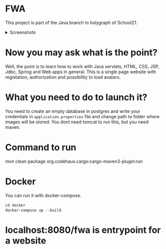 # FWA
This project is part of the Java branch in holygraph of School21.

<details>
<summary>Screenshots</summary>
<details>
<summary>Index</summary>
![Image](/screenshots/index.png?raw=true)
</details>
<details>
<summary>SignUp</summary>
![Image](/screenshots/signUp.png?raw=true)
</details>
<details>
<summary>SignIn</summary>
![Image](/screenshots/signIn.png?raw=true)
</details>
<details>
<summary>Default Profile</summary>
![Image](/screenshots/default_profile_page.png?raw=true)
</details>
<details>
<summary>Profile with avatar</summary>
![Image](/screenshots/profile_page_with_avatar.png?raw=true)
</details>
</details>

# Now you may ask what is the point?
Well, the point is to learn how to work with Java servlets, HTML, CSS, JSP, Jdbc, Spring and Web apps in general.
This is a single page website with registation, authorization and possibility to load avatars.

# What you need to do to launch it?
You need to create an empty database in postgres and write your credentials in ```application.properties``` file and change path to folder where images will be stored.
You dont need tomcat to run this, but you need maven.

# Command to run
mvn clean package org.codehaus.cargo:cargo-maven3-plugin:run

# Docker
You can run it with docker-compose.

```
cd docker
docker-compose up --build
```

# localhost:8080/fwa is entrypoint for a website
